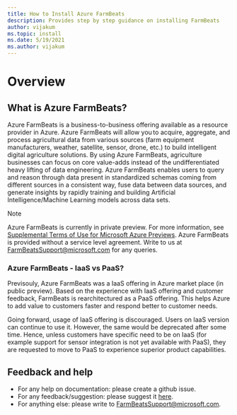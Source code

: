 ```yaml
---
title: How to Install Azure FarmBeats
description: Provides step by step guidance on installing FarmBeats
author: vijakum
ms.topic: install
ms.date: 5/19/2021
ms.author: vijakum
---
```


# Overview

## What is Azure FarmBeats?

Azure FarmBeats is a business-to-business offering available as a resource provider in Azure. Azure FarmBeats will allow you to acquire, aggregate, and process agricultural data from various sources (farm equipment manufacturers, weather, satellite, sensor, drone, etc.) to build intelligent digital agriculture solutions. By using Azure FarmBeats, agriculture businesses can focus on core value-adds instead of the undifferentiated heavy lifting of data engineering. Azure FarmBeats enables users to query and reason through data present in standardized schemas coming from different sources in a consistent way, fuse data between data sources, and generate insights by rapidly training and building Artificial Intelligence/Machine Learning models across data sets.

> [!NOTE]
> Azure FarmBeats is currently in private preview. For more information, see [Supplemental Terms of Use for Microsoft Azure Previews](https://azure.microsoft.com/support/legal/preview-supplemental-terms/). Azure FarmBeats is provided without a service level agreement. Write to us at FarmBeatsSupport@microsoft.com for any queries.


### Azure FarmBeats - IaaS vs PaaS?
Previsouly, Azure FarmBeats was a IaaS offering in Azure market place (in public preview). Based on the experience with IaaS offering and customer feedback, FarmBeats is rearchitectured as a PaaS offering. This helps Azure to add value to customers faster and respond better to customer needs. 
&nbsp;

Going forward, usage of IaaS offering is discouraged. Users on IaaS version can continue to use it. However, the same would be deprecated after some time. Hence, unless customers have specific need to be on IaaS (for example support for sensor integration is not yet available with PaaS), they are requested to move to PaaS to experience superior product capabilities.

## Feedback and help
* For any help on documentation: please create a github issue.
* For any feedback/suggestion: please suggest it [here](https://feedback.azure.com/forums/924718-azure-farmbeats).
* For anything else: please write to FarmBeatsSupport@microsoft.com. 

